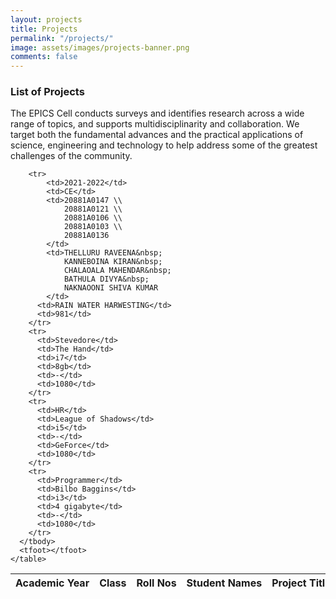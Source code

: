 ```yaml
---
layout: projects
title: Projects
permalink: "/projects/"
image: assets/images/projects-banner.png
comments: false
---
```


### List of Projects
The EPICS Cell conducts surveys and identifies research across a wide range of topics, and supports multidisciplinarity and collaboration. We target both the fundamental advances and the practical applications of science, engineering and technology to help address some of the greatest challenges of the community.

<div class="col-md-12">
    <table class="sortable" style="white-space:nowrap;">
      <thead>
        <tr>
          <th>Academic Year</th>
          <th>Class</th>
          <th class="no-sort">Roll Nos</th>
		  <th class="no-sort">Student Names</th>
		  <th>Project Title</th>
          <th>Mentor</th>
        </tr>
      </thead>
      <tbody>
	  
        <tr>
			<td>2021-2022</td>
			<td>CE</td>
			<td>20881A0147 \\
				20881A0121 \\
				20881A0106 \\
				20881A0103 \\
				20881A0136
			</td>
			<td>THELLURU RAVEENA&nbsp;
				KANNEBOINA KIRAN&nbsp;
				CHALAOALA MAHENDAR&nbsp;
				BATHULA DIVYA&nbsp;
				NAKNAOONI SHIVA KUMAR
			</td>
          <td>RAIN WATER HARWESTING</td>
          <td>981</td>
        </tr>
        <tr>
          <td>Stevedore</td>
          <td>The Hand</td>
          <td>i7</td>
          <td>8gb</td>
          <td>-</td>
          <td>1080</td>
        </tr>
        <tr>
          <td>HR</td>
          <td>League of Shadows</td>
          <td>i5</td>
          <td>-</td>
          <td>GeForce</td>
          <td>1080</td>
        </tr>
        <tr>
          <td>Programmer</td>
          <td>Bilbo Baggins</td>
          <td>i3</td>
          <td>4 gigabyte</td>
          <td>-</td>
          <td>1080</td>
        </tr>
      </tbody>
      <tfoot></tfoot>
    </table>
</div>